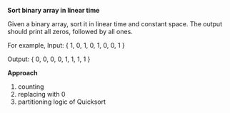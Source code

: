 **Sort binary array in linear time**

Given a binary array, sort it in linear time and constant space. The output should print all zeros, followed by all ones.

For example,
Input:  { 1, 0, 1, 0, 1, 0, 0, 1 }
 
Output: { 0, 0, 0, 0, 1, 1, 1, 1 }

**Approach**
1. counting 
2. replacing with 0
3. partitioning logic of Quicksort